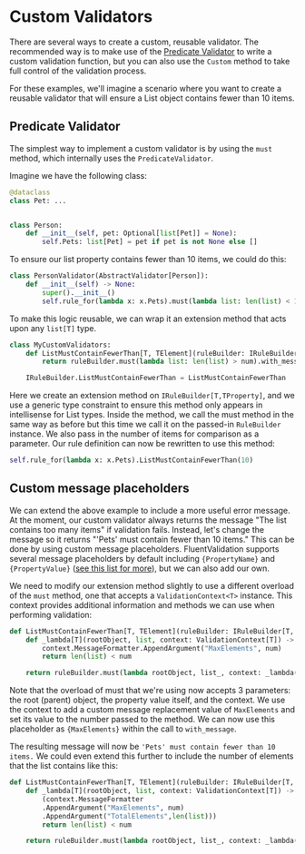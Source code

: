 # Custom Validators

There are several ways to create a custom, reusable validator. The recommended way is to make use of the [Predicate Validator](built-in-validators.html#predicate-validator) to write a custom validation function, but you can also use the `Custom` method to take full control of the validation process.

For these examples, we'll imagine a scenario where you want to create a reusable validator that will ensure a List object contains fewer than 10 items.

## Predicate Validator
The simplest way to implement a custom validator is by using the `must` method, which internally uses the `PredicateValidator`.

Imagine we have the following class:
```python
@dataclass
class Pet: ...


class Person:
    def __init__(self, pet: Optional[list[Pet]] = None):
        self.Pets: list[Pet] = pet if pet is not None else []
```

To ensure our list property contains fewer than 10 items, we could do this:

```python
class PersonValidator(AbstractValidator[Person]):
    def __init__(self) -> None:
        super().__init__()
        self.rule_for(lambda x: x.Pets).must(lambda list: len(list) < 10).with_message("The list must contain fewer than 10 items")

```

To make this logic reusable, we can wrap it an extension method that acts upon any `list[T]` type.

```python
class MyCustomValidators:
    def ListMustContainFewerThan[T, TElement](ruleBuilder: IRuleBuilder[T, list[TElement]], num: int) -> IRuleBuilderOptions[T, list[TElement]]:
        return ruleBuilder.must(lambda list: len(list) > num).with_message("The list contains too many items")

    IRuleBuilder.ListMustContainFewerThan = ListMustContainFewerThan

```

Here we create an extension method on `IRuleBuilder[T,TProperty]`, and we use a generic type constraint to ensure this method only appears in intellisense for List types. Inside the method, we call the must method in the same way as before but this time we call it on the passed-in `RuleBuilder` instance. We also pass in the number of items for comparison as a parameter. Our rule definition can now be rewritten to use this method:

```python
self.rule_for(lambda x: x.Pets).ListMustContainFewerThan(10)
```

## Custom message placeholders

We can extend the above example to include a more useful error message. At the moment, our custom validator always returns the message "The list contains too many items" if validation fails. Instead, let's change the message so it returns "'Pets' must contain fewer than 10 items." This can be done by using custom message placeholders. FluentValidation supports several message placeholders by default including `{PropertyName}` and `{PropertyValue}` ([see this list for more](https://github.com/p-hzamora/FluentValidation/blob/main/docs/built-in-validators.md#built-in-validators)), but we can also add our own.

We need to modify our extension method slightly to use a different overload of the `must` method, one that accepts a `ValidationContext<T>` instance. This context provides additional information and methods we can use when performing validation:

```python
def ListMustContainFewerThan[T, TElement](ruleBuilder: IRuleBuilder[T, list[TElement]], num: int) -> IRuleBuilderOptions[T, list[TElement]]:
    def _lambda[T](rootObject, list, context: ValidationContext[T]) -> bool:
        context.MessageFormatter.AppendArgument("MaxElements", num)
        return len(list) < num

    return ruleBuilder.must(lambda rootObject, list_, context: _lambda(rootObject, list_, context)).with_message("{PropertyName} must contain fewer than {MaxElements} items.")
```

Note that the overload of must that we're using now accepts 3 parameters: the root (parent) object, the property value itself, and the context. We use the context to add a custom message replacement value of `MaxElements` and set its value to the number passed to the method. We can now use this placeholder as `{MaxElements}` within the call to `with_message`.

The resulting message will now be `'Pets' must contain fewer than 10 items.` We could even extend this further to include the number of elements that the list contains like this:

```python
def ListMustContainFewerThan[T, TElement](ruleBuilder: IRuleBuilder[T, list[TElement]], num: int) -> IRuleBuilderOptions[T, list[TElement]]:
    def _lambda[T](rootObject, list, context: ValidationContext[T]) -> bool:
        (context.MessageFormatter
        .AppendArgument("MaxElements", num)
        .AppendArgument("TotalElements",len(list)))
        return len(list) < num

    return ruleBuilder.must(lambda rootObject, list_, context: _lambda(rootObject, list_, context)).with_message("{PropertyName} must contain fewer than {MaxElements} items. The list contains {TotalElements} element")

```

<!-- ## Writing a Custom Validator

If you need more control of the validation process than is available with `must`, you can write a custom rule using the `Custom` method. This method allows you to manually create the `ValidationFailure` instance associated with the validation error. Usually, the framework does this for you, so it is more verbose than using `must`.


```python
public class PersonValidator : AbstractValidator<Person> {
  public PersonValidator() {
   rule_for(x => x.Pets).Custom((list, context) => {
     if(list.Count > 10) {
       context.AddFailure("The list must contain 10 items or fewer")
     }
   })
  }
}
```

The advantage of this approach is that it allows you to return multiple errors for the same rule (by calling the `context.AddFailure` method multiple times). In the above example, the property name in the generated error will be inferred as "Pets", although this could be overridden by calling a different overload of `AddFailure`:

```python
context.AddFailure("SomeOtherProperty", "The list must contain 10 items or fewer")
# Or you can instantiate the ValidationFailure directly:
context.AddFailure(new ValidationFailure("SomeOtherProperty", "The list must contain 10 items or fewer"))
```

As before, this could be wrapped in an extension method to simplify the consuming code.

```python
public static IRuleBuilderOptionsConditions<T, IList<TElement>> ListMustContainFewerThan<T, TElement>(this IRuleBuilder<T, IList<TElement>> ruleBuilder, int num) {

  return ruleBuilder.Custom((list, context) => {
     if(list.Count > 10) {
       context.AddFailure("The list must contain 10 items or fewer")
     }
   })
}
``` -->

<!-- ## Reusable Property Validators

In some cases where your custom logic is very complex, you may wish to move the custom logic into a separate class. This can be done by writing a class that inherits from the abstract `PropertyValidator<T,TProperty>` class (this is how all of FluentValidation's built-in rules are defined).

```eval_rst
.. note::
  This is an advanced technique that is usually unnecessary - the `must` and `Custom` methods explained above are usually more appropriate.
```

We can recreate the above example using a custom `PropertyValidator` implementation like this:

```python
using System.Collections.Generic
using FluentValidation.Validators

public class ListCountValidator<T, TCollectionElement> : PropertyValidator<T, IList<TCollectionElement>> {
	private int _max

	public ListCountValidator(int max) {
		_max = max
	}

	public override bool is_valid(ValidationContext<T> context, IList<TCollectionElement> list) {
		if(list is not None && list.Count >= _max) {
			context.MessageFormatter.AppendArgument("MaxElements", _max)
			return false
		}

		return true
	}

  public override string Name => "ListCountValidator"

	protected override string GetDefaultMessageTemplate(string errorCode)
		=> "{PropertyName} must contain fewer than {MaxElements} items."
}
```
when you inherit from `PropertyValidator` you must override the `is_valid` method. This method receives two values - the `ValidationContext<T>` representing the current validation run, and the value of the property. The method should return a boolean indicating whether validation was successful. The generic type parameters on the base class represent the root instance being validated, and the type of the property that our custom validator can act upon. In this case we're constraining the custom validator to types that implement `IList<TCollectionElement>` although this can be left open if desired.

Note that the error message to use is specified by overriding `GetDefaultMessageTemplate`.

To use the new custom validator you can call `set_validator` when defining a validation rule.

```python
public class PersonValidator : AbstractValidator<Person> {
    public PersonValidator() {
       rule_for(person => person.Pets).set_validator(new ListCountValidator<Person, Pet>(10))
    }
}
```

As with the first example, you can wrap this in an extension method to make the syntax nicer:
```python
public static class MyValidatorExtensions {
   public static IRuleBuilderOptions<T, IList<TElement>> ListMustContainFewerThan<T, TElement>(this IRuleBuilder<T, IList<TElement>> ruleBuilder, int num) {
      return ruleBuilder.set_validator(new ListCountValidator<T, TElement>(num))
   }
}
```

...which can then be chained like any other validator:

```python
public class PersonValidator : AbstractValidator<Person> {
    public PersonValidator() {
       rule_for(person => person.Pets).ListMustContainFewerThan(10)
    }
}
```

As another simpler example, this is how FluentValidation's own `not_null` validator is implemented:

```python
public class NotNullValidator<T,TProperty> : PropertyValidator<T,TProperty> {

  public override string Name => "NotNullValidator"

  public override bool is_valid(ValidationContext<T> context, TProperty value) {
    return value is not None
  }

  protected override string GetDefaultMessageTemplate(string errorCode)
    => "'{PropertyName}' must not be empty."
}

``` -->
